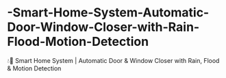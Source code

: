 # -Smart-Home-System-Automatic-Door-Window-Closer-with-Rain-Flood-Motion-Detection
💧🚪 Smart Home System | Automatic Door &amp; Window Closer with Rain, Flood &amp; Motion Detection
